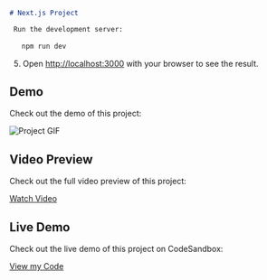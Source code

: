 ```markdown
# Next.js Project

 Run the development server:
 
   npm run dev
   ```

5. Open [http://localhost:3000](http://localhost:3000) with your browser to see the result.

## Demo

Check out the demo of this project:

![Project GIF](assets/Review_App_Gif.gif)

## Video Preview

Check out the full video preview of this project:

[Watch Video](https://drive.google.com/file/d/1RmF44jrHoG9AwfstoyMRv-Ce-S8GRJX2/view?usp=drive_link)

## Live Demo

Check out the live demo of this project on CodeSandbox:

[View my Code](https://codesandbox.io/p/devbox/review-app-forked-j3mrmq?embed=1&file=%2Fapp%2Fpage.tsx)

